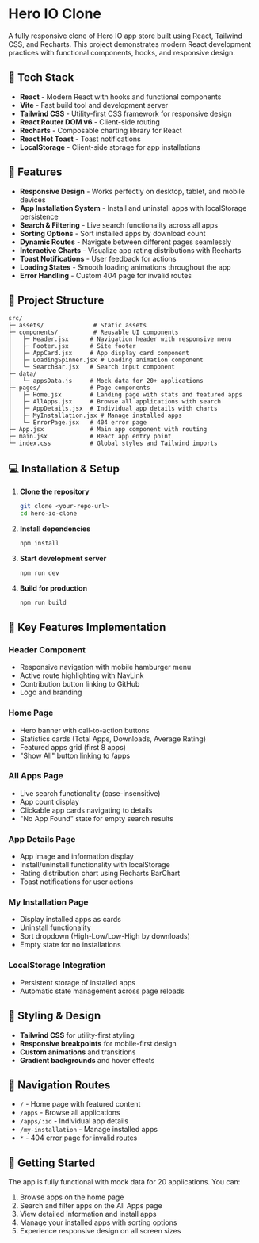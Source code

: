 # Hero IO Clone

A fully responsive clone of Hero IO app store built using React, Tailwind CSS, and Recharts. This project demonstrates modern React development practices with functional components, hooks, and responsive design.

## 🔧 Tech Stack

- **React** - Modern React with hooks and functional components
- **Vite** - Fast build tool and development server
- **Tailwind CSS** - Utility-first CSS framework for responsive design
- **React Router DOM v6** - Client-side routing
- **Recharts** - Composable charting library for React
- **React Hot Toast** - Toast notifications
- **LocalStorage** - Client-side storage for app installations

## 🚀 Features

- **Responsive Design** - Works perfectly on desktop, tablet, and mobile devices
- **App Installation System** - Install and uninstall apps with localStorage persistence
- **Search & Filtering** - Live search functionality across all apps
- **Sorting Options** - Sort installed apps by download count
- **Dynamic Routes** - Navigate between different pages seamlessly
- **Interactive Charts** - Visualize app rating distributions with Recharts
- **Toast Notifications** - User feedback for actions
- **Loading States** - Smooth loading animations throughout the app
- **Error Handling** - Custom 404 page for invalid routes

## 📁 Project Structure

```
src/
├─ assets/              # Static assets
├─ components/          # Reusable UI components
│   ├─ Header.jsx      # Navigation header with responsive menu
│   ├─ Footer.jsx      # Site footer
│   ├─ AppCard.jsx     # App display card component
│   ├─ LoadingSpinner.jsx # Loading animation component
│   └─ SearchBar.jsx   # Search input component
├─ data/
│   └─ appsData.js     # Mock data for 20+ applications
├─ pages/              # Page components
│   ├─ Home.jsx        # Landing page with stats and featured apps
│   ├─ AllApps.jsx     # Browse all applications with search
│   ├─ AppDetails.jsx  # Individual app details with charts
│   ├─ MyInstallation.jsx # Manage installed apps
│   └─ ErrorPage.jsx   # 404 error page
├─ App.jsx             # Main app component with routing
├─ main.jsx            # React app entry point
└─ index.css           # Global styles and Tailwind imports
```

## 💻 Installation & Setup

1. **Clone the repository**
   ```bash
   git clone <your-repo-url>
   cd hero-io-clone
   ```

2. **Install dependencies**
   ```bash
   npm install
   ```

3. **Start development server**
   ```bash
   npm run dev
   ```

4. **Build for production**
   ```bash
   npm run build
   ```

## 🎯 Key Features Implementation

### Header Component
- Responsive navigation with mobile hamburger menu
- Active route highlighting with NavLink
- Contribution button linking to GitHub
- Logo and branding

### Home Page
- Hero banner with call-to-action buttons
- Statistics cards (Total Apps, Downloads, Average Rating)
- Featured apps grid (first 8 apps)
- "Show All" button linking to /apps

### All Apps Page
- Live search functionality (case-insensitive)
- App count display
- Clickable app cards navigating to details
- "No App Found" state for empty search results

### App Details Page
- App image and information display
- Install/uninstall functionality with localStorage
- Rating distribution chart using Recharts BarChart
- Toast notifications for user actions

### My Installation Page
- Display installed apps as cards
- Uninstall functionality
- Sort dropdown (High-Low/Low-High by downloads)
- Empty state for no installations

### LocalStorage Integration
- Persistent storage of installed apps
- Automatic state management across page reloads


## 🎨 Styling & Design

- **Tailwind CSS** for utility-first styling
- **Responsive breakpoints** for mobile-first design
- **Custom animations** and transitions
- **Gradient backgrounds** and hover effects

## 🔗 Navigation Routes

- `/` - Home page with featured content
- `/apps` - Browse all applications
- `/apps/:id` - Individual app details
- `/my-installation` - Manage installed apps
- `*` - 404 error page for invalid routes

## 🚀 Getting Started

The app is fully functional with mock data for 20 applications. You can:

1. Browse apps on the home page
2. Search and filter apps on the All Apps page
3. View detailed information and install apps
4. Manage your installed apps with sorting options
5. Experience responsive design on all screen sizes


